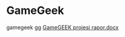 # GameGeek
gamegeek gg
[GameGEEK projesi rapor.docx](https://github.com/user-attachments/files/15787876/GameGEEK.projesi.rapor.docx)
